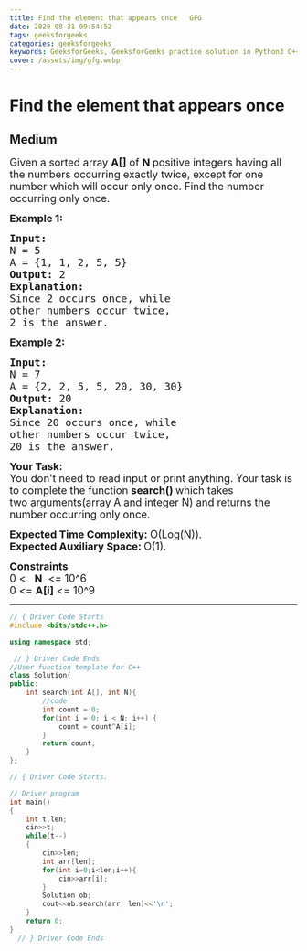 ```yaml
---
title: Find the element that appears once   GFG
date: 2020-08-31 09:54:52
tags: geeksforgeeks
categories: geeksforgeeks
keywords: GeeksforGeeks, GeeksforGeeks practice solution in Python3 C++ Java, Find the element that appears once - GFG solution
cover: /assets/img/gfg.webp
---
```



# Find the element that appears once
## Medium 
<div class="problem-statement">
                <p></p><p><span style="font-size:18px">Given a sorted array <strong>A[]</strong> of <strong>N&nbsp;</strong>positive integers having all the numbers occurring exactly twice, except&nbsp;for one number which will occur only once. Find the number occurring only once.</span></p>

<p><span style="font-size:18px"><strong>Example 1:</strong></span></p>

<pre><span style="font-size:18px"><strong>Input:
</strong>N = 5
A = {1, 1, 2, 5, 5}<strong>
Output: </strong>2
<strong>Explanation: 
</strong>Since 2 occurs once, while
other numbers occur twice, 
2 is the answer.</span></pre>

<p><span style="font-size:18px"><strong>Example 2:</strong></span></p>

<pre><span style="font-size:18px"><strong>Input:
</strong>N = 7
A = {2, 2, 5, 5, 20, 30, 30}
<strong>Output: </strong>20
<strong>Explanation:
</strong>Since 20 occurs once, while
other numbers occur twice, 
20 is the answer.</span></pre>

<p><span style="font-size:18px"><strong>Your Task:</strong><br>
You don't need to read input or print anything. Your task is to complete the function&nbsp;<strong>search()&nbsp;</strong>which takes two&nbsp;arguments(array A and integer N) and returns the number occurring only once.</span></p>

<p><span style="font-size:18px"><strong>Expected Time Complexity:&nbsp;</strong>O(Log(N)).<br>
<strong>Expected Auxiliary Space:&nbsp;</strong>O(1).</span></p>

<p><span style="font-size:18px"><strong>Constraints</strong><br>
0 &lt; &nbsp; <strong>N</strong>&nbsp; &lt;= 10^6<br>
0 &lt;= <strong>A[i]</strong> &lt;= 10^9</span></p>
 <p></p>
            </div>

---




```cpp
// { Driver Code Starts
#include <bits/stdc++.h>

using namespace std;

 // } Driver Code Ends
//User function template for C++
class Solution{
public:	
	int search(int A[], int N){
	    //code
	    int count = 0;
	    for(int i = 0; i < N; i++) {
	        count = count^A[i];
	    }
	    return count;
	}
};

// { Driver Code Starts.

// Driver program
int main()
{
    int t,len;
    cin>>t;
    while(t--)
    {
        cin>>len;
        int arr[len];
        for(int i=0;i<len;i++){
            cin>>arr[i];
        }
        Solution ob;
        cout<<ob.search(arr, len)<<'\n';
    }
    return 0;
}
  // } Driver Code Ends
```
